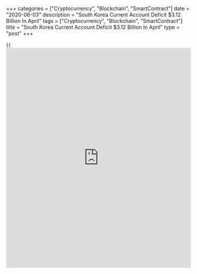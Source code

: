 +++
categories = ["Cryptocurrency", "Blockchain", "SmartContract"]
date = "2020-06-03"
description = "South Korea Current Account Deficit $3.12 Billion In April"
tags = ["Cryptocurrency", "Blockchain", "SmartContract"]
title = "South Korea Current Account Deficit $3.12 Billion In April"
type = "post"
+++

{{<iframe id="large-banner" src="https://www.bounty.group/#slide=10.0" width="100%" height="600" scrolling="no" style="border: 0px solid rgb(216, 221, 230); border-radius: 3px;">}}

South Korea posted a current account deficit of $3.12 billion in April,
the Bank of Korea said on Thursday.

That follows the downwardly revised surplus of $5.95 billion in March
(originally $6.23 billion).

The goods account surplus narrowed to $0.82 billion, compared to $5.61
billion in April.

The services account deficit increased to $1.42 billion, from $1.27
billion in April 2019, owing to a deterioration in the use of the
intellectual property account.

The primary income account deficit narrowed to $2.29 billion in April
from $4.18 billion a year earlier, in line with a decrease in the
payment of dividends.

The secondary income account recorded a $0.25 billion deficit.

In the financial account, net assets fell $6.32 billion during April.
Direct investment assets added $0.66 billion, and direct investment
liabilities increased by $0.55 billion.

There was a $7.18 billion increase in portfolio investment assets during
the month, and a $3.07 billion increase in portfolio investment
liabilities.

Financial derivatives posted a net increase of $1.85 billion.

In [terms](https://www.fintechee.com/terms/) of other investments, there was a decrease of $0.64 billion in
assets and an increase of $16.77 billion in liabilities.

Reserve assets increased by $5.02 billion.

Through the first four months of 2020, South Korea has a current account
surplus of $10.21 billion.

For comments and feedback [contact](https://www.playgroundfx.com/contact/): editorial@rtt[news](https://www.letsplayfx.com/blog/forex-news-website/).com

[Economic News][1]

 **What parts of the world are seeing the best (and worst) economic
performances lately? Click[here][2] to check out our [Econ Scorecard][2]
and find out! See up-to-the-moment [ranking](https://www.playgroundfx.com/blog/crypto-exchange-ranking/)s for the best and worst
performers in [GDP][3], [unemployment rate][4], [inflation][2] and much
more.**

   1. www.rtt[news](https://www.letsplayfx.com/blog/forex-news-website/).com/Content/EconomicNews.aspx
   2. www.rtt[news](https://www.letsplayfx.com/blog/forex-news-website/).com/economic-scorecard/world-rank/CPI/highest-performance.aspx
   3. www.rtt[news](https://www.letsplayfx.com/blog/forex-news-website/).com/economic-scorecard/world-rank/GDP/highest-performance.aspx
   4. www.rtt[news](https://www.letsplayfx.com/blog/forex-news-website/).com/economic-scorecard/world-rank/unemployment-rate/lowest-performance.aspx